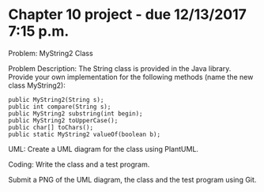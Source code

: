 # Chapter 10 project - due 12/13/2017 7:15 p.m.

Problem: MyString2 Class

Problem Description:
The String class is provided in the Java library.
Provide your own implementation for the following methods (name the new
class MyString2):

```
public MyString2(String s);
public int compare(String s);
public MyString2 substring(int begin);
public MyString2 toUpperCase();
public char[] toChars();
public static MyString2 valueOf(boolean b);
``` 

UML: Create a UML diagram for the class using PlantUML. 

Coding: Write the class and a test program.

Submit a PNG of the UML diagram, the class and the test program using Git.
